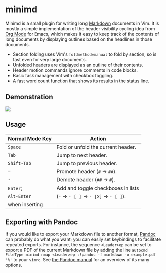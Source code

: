 # minimd

Minimd is a small plugin for writing long [Markdown](https://commonmark.org/) documents in Vim.  It is mostly a simple implementation of the header visibility cycling idea from [Org Mode](https://orgmode.org/) for Emacs, which makes it easy to keep track of the contents of long documents by displaying outlines based on the headlines in those documents.

- Section folding uses Vim's `foldmethod=manual` to fold by section, so is fast even for very large documents.
- Unfolded headers are displayed as an outline of their contents.
- Header motion commands ignore comments in code blocks.
- Basic task management with checkbox toggling.
- A fast word count function that shows its results in the status line.

## Demonstration

![](http://johnob.sdf.org/resources/minimd_demo.gif)

## Usage

| Normal Mode Key | Action                                 |
| --------------- | -------------------------------------- |
| `Space`         | Fold or unfold the current header.     |
| `Tab`           | Jump to next header.                   |
| `Shift-Tab`     | Jump to previous header.               |
| `=`             | Promote header (`#` → `##`).           |
| `-`             | Demote header (`##` → `#`).            |
| `Enter`;        | Add and toggle checkboxes in lists     |
| `Alt-Enter`     | (`-` → `- [ ]` → `- [X]` → `- [ ]`).   |
| when inserting  |                                        |

## Exporting with Pandoc

If you would like to export your Markdown file to another format, [Pandoc](https://pandoc.org/) can probably do what you want; you can easily set keybindings to facilitate repeated exports.  For instance, the sequence `<Leader>ep` can be set to export a PDF of the current Markdown file by adding the line `autocmd FileType minimd nmap <Leader>ep :!pandoc -f markdown -o example.pdf '%'` to your `vimrc`.  See [the Pandoc manual](https://pandoc.org/MANUAL.html) for an overview of its many options.
